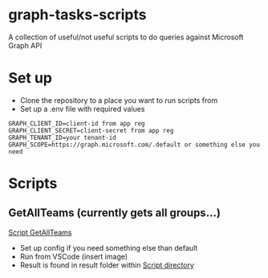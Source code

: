 # graph-tasks-scripts
A collection of useful/not useful scripts to do queries against Microsoft Graph API

# Set up
- Clone the repository to a place you want to run scripts from
- Set up a .env file with required values
```
GRAPH_CLIENT_ID=client-id from app reg
GRAPH_CLIENT_SECRET=client-secret from app reg
GRAPH_TENANT_ID=your tenant-id
GRAPH_SCOPE=https://graph.microsoft.com/.default or something else you need
```
# Scripts
## GetAllTeams (currently gets all groups...)
[Script GetAllTeams](/scripts/Microsoft%20Teams/getAllTeams/index.js)

- Set up config if you need something else than default
- Run from VSCode (insert image)
- Result is found in result folder within [Script directory](/scripts/Microsoft%20Teams/getAllTeams)
